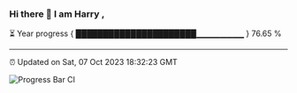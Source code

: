 ### Hi there 👋 I am Harry , 

⏳ Year progress { ██████████████████████▁▁▁▁▁▁▁▁ } 76.65 %

---

⏰ Updated on Sat, 07 Oct 2023 18:32:23 GMT

![Progress Bar CI](https://github.com/duykhang68/duykhang68/workflows/Progress%20Bar%20CI/badge.svg)
